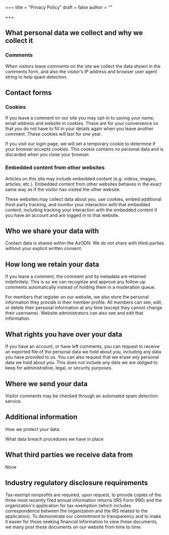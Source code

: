 +++
title = "Privacy Policy"
draft = false
author = ""

+++

## What personal data we collect and why we collect it

### Comments

When visitors leave comments on the site we collect the data shown in the comments form, and also the visitor’s IP address and browser user agent string to help spam detection.

## Contact forms

### Cookies

If you leave a comment on our site you may opt-in to saving your name, email address and website in cookies. These are for your convenience so that you do not have to fill in your details again when you leave another comment. These cookies will last for one year.

If you visit our login page, we will set a temporary cookie to determine if your browser accepts cookies. This cookie contains no personal data and is discarded when you close your browser.

### Embedded content from other websites

Articles on this site may include embedded content (e.g. videos, images, articles, etc.). Embedded content from other websites behaves in the exact same way as if the visitor has visited the other website.

These websites may collect data about you, use cookies, embed additional third-party tracking, and monitor your interaction with that embedded content, including tracking your interaction with the embedded content if you have an account and are logged in to that website.

## Who we share your data with

Contact data is shared within the AzODN. We do not share with third-parties without your explicit written consent.

## How long we retain your data

If you leave a comment, the comment and its metadata are retained indefinitely. This is so we can recognize and approve any follow-up comments automatically instead of holding them in a moderation queue.

For members that register on our website, we also store the personal information they provide in their member profile. All members can see, edit, or delete their personal information at any time (except they cannot change their username). Website administrators can also see and edit that information.

## What rights you have over your data

If you have an account, or have left comments, you can request to receive an exported file of the personal data we hold about you, including any data you have provided to us. You can also request that we erase any personal data we hold about you. This does not include any data we are obliged to keep for administrative, legal, or security purposes.

## Where we send your data

Visitor comments may be checked through an automated spam detection service.

## Additional information

How we protect your data

What data breach procedures we have in place

## What third parties we receive data from

None

## Industry regulatory disclosure requirements

Tax-exempt nonprofits are required, upon request, to provide copies of the three most recently filed annual information returns (IRS Form 990) and the organization's application for tax-exemption (which includes correspondence between the organization and the IRS related to the application). To demonstrate our commitment to transparency and to make it easier for those seeking financial information to view these documents, we many post these documents on our website from time to time.
